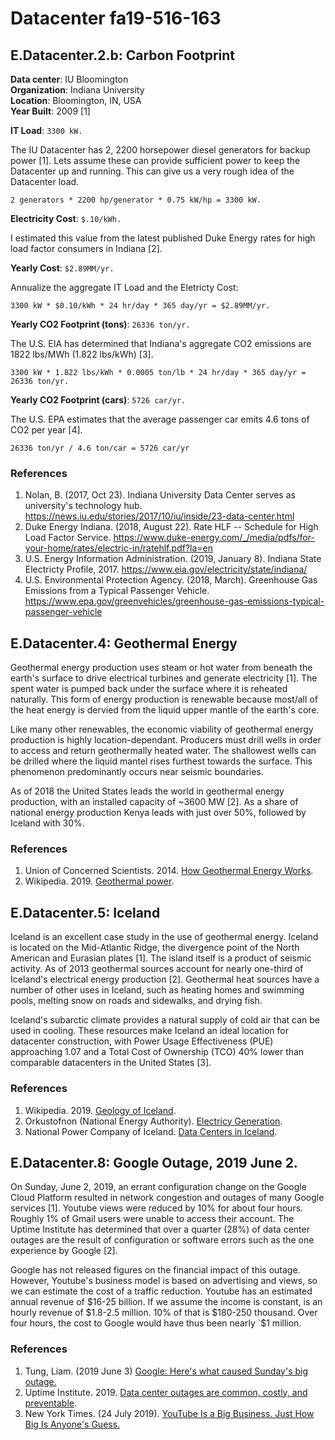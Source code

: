 # Datacenter fa19-516-163

## E.Datacenter.2.b: Carbon Footprint

**Data center**: IU Bloomington  
**Organization**: Indiana University  
**Location**: Bloomington, IN, USA  
**Year Built**: 2009 [1]

**IT Load**: `3300 kW.`

The IU Datacenter has 2, 2200 horsepower diesel generators for backup power [1].
Lets assume these can provide sufficient power to keep the Datacenter up and
running. This can give us a very rough idea of the Datacenter load.

```
2 generators * 2200 hp/generator * 0.75 kW/hp = 3300 kW.
```

**Electricity Cost**: `$.10/kWh.`

I estimated this value from the latest published Duke Energy rates for high load
factor consumers in Indiana [2].

**Yearly Cost**: `$2.89MM/yr.`

Annualize the aggregate IT Load and the Eletricty Cost:

```
3300 kW * $0.10/kWh * 24 hr/day * 365 day/yr = $2.89MM/yr.
```

**Yearly CO2 Footprint (tons)**: `26336 ton/yr.`

The U.S. EIA has determined that Indiana's aggregate CO2 emissions are 1822
lbs/MWh (1.822 lbs/kWh) [3].

```
3300 kW * 1.822 lbs/kWh * 0.0005 ton/lb * 24 hr/day * 365 day/yr = 26336 ton/yr.
```

**Yearly CO2 Footprint (cars)**: `5726 car/yr.`

The U.S. EPA estimates that the average passenger car emits 4.6 tons of CO2 per
year [4].

```
26336 ton/yr / 4.6 ton/car = 5726 car/yr
```

### References

1. Nolan, B. (2017, Oct 23). Indiana University Data Center serves as
   university's technology hub.
   <https://news.iu.edu/stories/2017/10/iu/inside/23-data-center.html>
2. Duke Energy Indiana. (2018, August 22). Rate HLF -- Schedule for High Load
   Factor Service.
   <https://www.duke-energy.com/_/media/pdfs/for-your-home/rates/electric-in/ratehlf.pdf?la=en>
3. U.S. Energy Information Administration. (2019, January 8). Indiana State
   Electricty Profile, 2017. <https://www.eia.gov/electricity/state/indiana/>
4. U.S. Environmental Protection Agency. (2018, March). Greenhouse Gas Emissions
   from a Typical Passenger Vehicle.
   <https://www.epa.gov/greenvehicles/greenhouse-gas-emissions-typical-passenger-vehicle>

## E.Datacenter.4: Geothermal Energy

Geothermal energy production uses steam or hot water from beneath the earth's
surface to drive electrical turbines and generate electricity [1]. The spent
water is pumped back under the surface where it is reheated naturally. This form
of energy production is renewable because most/all of the heat energy is dervied
from the liquid upper mantle of the earth's core.

Like many other renewables, the economic viability of geothermal energy
production is highly location-dependant. Producers must drill wells in order to
access and return geothermally heated water. The shallowest wells can be drilled
where the liquid mantel rises furthest towards the surface. This phenomenon
predominantly occurs near seismic boundaries.

As of 2018 the United States leads the world in geothermal energy production,
with an installed capacity of ~3600 MW [2]. As a share of national energy
production Kenya leads with just over 50%, followed by Iceland with 30%.

### References

1. Union of Concerned Scientists. 2014.
   [How Geothermal Energy Works](https://www.ucsusa.org/clean_energy/our-energy-choices/renewable-energy/how-geothermal-energy-works.html).
2. Wikipedia. 2019.
   [Geothermal power](https://en.wikipedia.org/wiki/Geothermal_power).

## E.Datacenter.5: Iceland

Iceland is an excellent case study in the use of geothermal energy. Iceland is
located on the Mid-Atlantic Ridge, the divergence point of the North American
and Eurasian plates [1]. The island itself is a product of seismic activity. As
of 2013 geothermal sources account for nearly one-third of Iceland's electrical
energy production [2]. Geothermal heat sources have a number of other uses in
Iceland, such as heating homes and swimming pools, melting snow on roads and
sidewalks, and drying fish.

Iceland's subarctic climate provides a natural supply of cold air that can be
used in cooling. These resources make Iceland an ideal location for datacenter
construction, with Power Usage Effectiveness (PUE) approaching 1.07 and a Total
Cost of Ownership (TCO) 40% lower than comparable datacenters in the United
States [3].

### References

1. Wikipedia. 2019.
   [Geology of Iceland](https://en.wikipedia.org/wiki/Geology_of_Iceland).
2. Orkustofnon (National Energy Authority).
   [Electricy Generation](https://nea.is/geothermal/electricity-generation/).
3. National Power Company of Iceland.
   [Data Centers in Iceland](https://www.landsvirkjun.com/productsservices/energyproducts/data-centers/data-centers-in-iceland/).

## E.Datacenter.8: Google Outage, 2019 June 2.

On Sunday, June 2, 2019, an errant configuration change on the Google Cloud
Platform resulted in network congestion and outages of many Google services [1].
Youtube views were reduced by 10% for about four hours. Roughly 1% of Gmail
users were unable to access their account. The Uptime Institute has determined
that over a quarter (28%) of data center outages are the result of configuration
or software errors such as the one experience by Google [2].

Google has not released figures on the financial impact of this outage. However,
Youtube's business model is based on advertising and views, so we can estimate
the cost of a traffic reduction. Youtube has an estimated annual revenue of
\$16-25 billion. If we assume the income is constant, is an hourly revenue of
\$1.8-2.5 million. 10% of that is \$180-250 thousand. Over four hours, the cost
to Google would have thus been nearly `\$1 million.

### References

1. Tung, Liam. (2019 June 3)
   [Google: Here's what caused Sunday's big outage.](https://www.zdnet.com/article/google-heres-what-caused-sundays-big-outage/)
2. Uptime Institute. 2019.
   [Data center outages are common, costly, and preventable](https://uptimeinstitute.com/data-center-outages-are-common-costly-and-preventable).
3. New York Times. (24 July 2019).
   [YouTube Is a Big Business. Just How Big Is Anyone's Guess.](https://www.nytimes.com/2019/07/24/technology/youtube-financial-disclosure-google.html)
